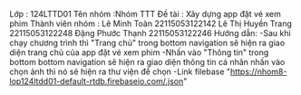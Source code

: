 Lớp : 124LTTD01 Tên nhóm :Nhóm TTT Đề tài : Xây dựng app đặt vé xem phim Thành viên nhóm : Lê Minh Toàn 22115053122142 Lê Thị Huyền Trang 22115053122248 Đặng Phước Thạnh 22115053122246
Hướng dẫn:
-Sau khi chạy chương trình thì "Trang chủ" trong bottom navigation sẽ hiện ra giao diện trang chủ của app đặt vé xem phim
-Nhấn vào "Thông tin" trong bottom bottom navigation sẽ hiện ra giao diện thông tin cá nhân nhấn vào chọn ảnh thì nó sẽ hiện ra thư viện để chọn
-Link filebase "https://nhom8-lop124ltdd01-default-rtdb.firebaseio.com/.json"
